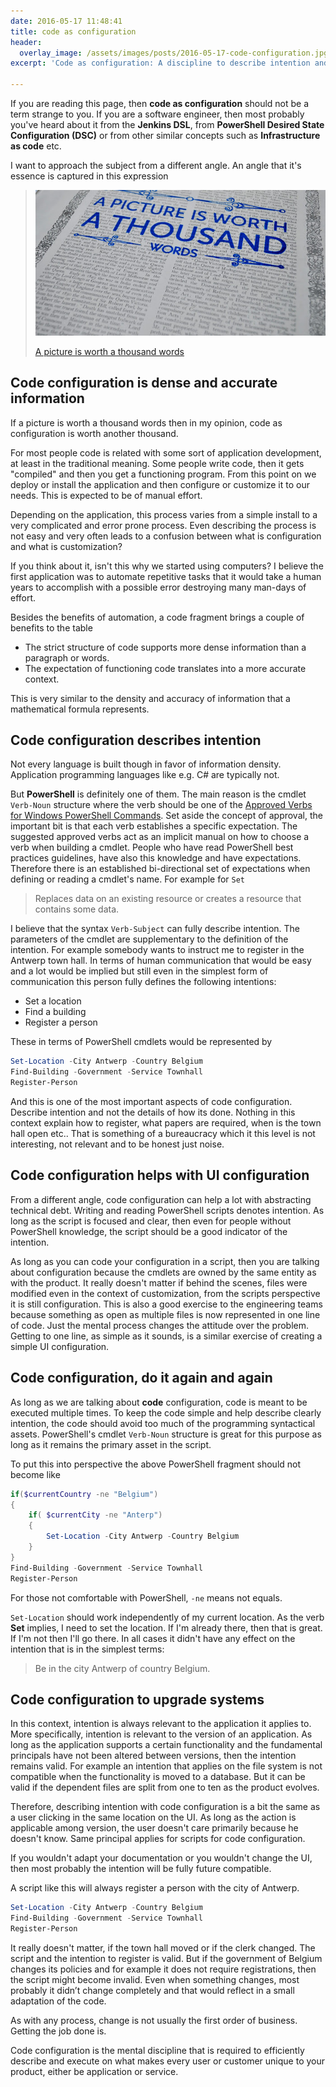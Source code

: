 ```yaml
---
date: 2016-05-17 11:48:41
title: code as configuration
header:
  overlay_image: /assets/images/posts/2016-05-17-code-configuration.jpg
excerpt: 'Code as configuration: A discipline to describe intention and not technical implementation.'

---
```




If you are reading this page, then **code as configuration** should not be a term strange to you. 
If you are a software engineer, then most probably you've heard about it from the **Jenkins DSL**, from **PowerShell Desired State Configuration (DSC)** or from other similar concepts such as **Infrastructure as code** etc.

I want to approach the subject from a different angle. An angle that it's essence is captured in this expression 

> ![picture is worth a thousand words](/assets/images/posts/2016-05-17-code-configuration.a-picture-is-worth-a-thousand-word.jpg "picture is worth a thousand words")
>
> [A picture is worth a thousand words](https://en.wikipedia.org/wiki/A_picture_is_worth_a_thousand_words)

## Code configuration is dense and accurate information

If a picture is worth a thousand words then in my opinion, code as configuration is worth another thousand.

For most people code is related with some sort of application development, at least in the traditional meaning. Some people write code, then it gets "compiled" and then you get a functioning program.
From this point on we deploy or install the application and then configure or customize it to our needs. This is expected to be of manual effort.  

Depending on the application, this process varies from a simple install to a very complicated and error prone process. 
Even describing the process is not easy and very often leads to a confusion between what is configuration and what is customization?

If you think about it, isn't this why we started using computers? I believe the first application was to automate repetitive tasks that it would take a human years to accomplish with a possible error destroying many man-days of effort. 

Besides the benefits of automation, a code fragment brings a couple of benefits to the table

- The strict structure of code supports more dense information than a paragraph or words.  
- The expectation of functioning code translates into a more accurate context.

This is very similar to the density and accuracy of information that a mathematical formula represents. 

## Code configuration describes intention

Not every language is built though in favor of information density. Application programming languages like e.g. C# are typically not.

But **PowerShell** is definitely one of them. 
The main reason is the cmdlet `Verb-Noun` structure where the verb should be one of the [Approved Verbs for Windows PowerShell Commands](https://msdn.microsoft.com/en-us/library/ms714428%28v=vs.85%29.aspx?f=255&MSPPError=-2147217396).
Set aside the concept of approval, the important bit is that each verb establishes a specific expectation. The suggested approved verbs act as an implicit manual on how to choose a verb when building a cmdlet. 
People who have read PowerShell best practices guidelines, have also this knowledge and have expectations. Therefore there is an established bi-directional set of expectations when defining or reading a cmdlet's name. 
For example for `Set`

> Replaces data on an existing resource or creates a resource that contains some data.  

I believe that the syntax `Verb-Subject` can fully describe intention. The parameters of the cmdlet are supplementary to the definition of the intention. 
For example somebody wants to instruct me to register in the Antwerp town hall. In terms of human communication that would be easy and a lot would be implied but still even in the simplest form of communication this person fully defines the following intentions:

- Set a location 
- Find a building
- Register a person

These in terms of PowerShell cmdlets would be represented by 
```powershell
Set-Location -City Antwerp -Country Belgium
Find-Building -Government -Service Townhall
Register-Person  
```

And this is one of the most important aspects of code configuration. Describe intention and not the details of how its done. Nothing in this context explain how to register, what papers are required, when is the town hall open etc.. 
That is something of a bureaucracy which it this level is not interesting, not relevant and to be honest just noise.

## Code configuration helps with UI configuration

From a different angle, code configuration can help a lot with abstracting technical debt. Writing and reading PowerShell scripts denotes intention. 
As long as the script is focused and clear, then even for people without PowerShell knowledge, the script should be a good indicator of the intention. 

As long as you can code your configuration in a script, then you are talking about configuration because the cmdlets are owned by the same entity as with the product.
It really doesn't matter if behind the scenes, files were modified even in the context of customization, from the scripts perspective it is still configuration.
This is also a good exercise to the engineering teams because something as open as multiple files is now represented in one line of code. Just the mental process changes the attitude over the problem. 
Getting to one line, as simple as it sounds, is a similar exercise of creating a simple UI configuration.   

## Code configuration, do it again and again

As long as we are talking about **code** configuration, code is meant to be executed multiple times. 
To keep the code simple and help describe clearly intention, the code should avoid too much of the programming syntactical assets. 
PowerShell's cmdlet `Verb-Noun` structure is great for this purpose as long as it remains the primary asset in the script.

To put this into perspective the above PowerShell fragment should not become like
```powershell
if($currentCountry -ne "Belgium")
{
    if( $currentCity -ne "Anterp")
    {
        Set-Location -City Antwerp -Country Belgium
    }
}
Find-Building -Government -Service Townhall
Register-Person  
```

For those not comfortable with PowerShell, `-ne` means not equals.

`Set-Location` should work independently of my current location. As the verb **Set** implies, I need to set the location. If I'm already there, then that is great. If I'm not then I'll go there. 
In all cases it didn't have any effect on the intention that is in the simplest terms:

> Be in the city Antwerp of country Belgium.

## Code configuration to upgrade systems

In this context, intention is always relevant to the application it applies to. More specifically, intention is relevant to the version of an application. 
As long as the application supports a certain functionality and the fundamental principals have not been altered between versions, then the intention remains valid.
For example an intention that applies on the file system is not compatible when the functionality is moved to a database. But it can be valid if the dependent files are split from one to ten as the product evolves.

Therefore, describing intention with code configuration is a bit the same as a user clicking in the same location on the UI. 
As long as the action is applicable among version, the user doesn't care primarily because he doesn't know. Same principal applies for scripts for code configuration.

If you wouldn't adapt your documentation or you wouldn't change the UI, then most probably the intention will be fully future compatible.

A script like this will always register a person with the city of Antwerp. 

```powershell
Set-Location -City Antwerp -Country Belgium
Find-Building -Government -Service Townhall
Register-Person  
```
It really doesn't matter, if the town hall moved or if the clerk changed. The script and the intention to register is valid. 
But if the government of Belgium changes its policies and for example it does not require registrations, then the script might become invalid.
Even when something changes, most probably it didn’t change completely and that would reflect in a small adaptation of the code.

As with any process, change is not usually the first order of business. Getting the job done is.

Code configuration is the mental discipline that is required to efficiently describe and execute on what makes every user or customer unique to your product, either be application or service.
